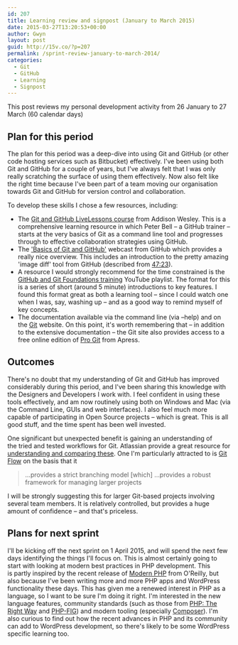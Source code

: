 ```yaml
---
id: 207
title: Learning review and signpost (January to March 2015)
date: 2015-03-27T13:20:53+00:00
author: Gwyn
layout: post
guid: http://15v.co/?p=207
permalink: /sprint-review-january-to-march-2014/
categories:
  - Git
  - GitHub
  - Learning
  - Signpost
---
```

This post reviews my personal development activity from 26 January to 27 March (60 calendar days)

## Plan for this period

The plan for this period was a deep-dive into using Git and GitHub (or other code hosting services such as Bitbucket) effectively. I've been using both Git and GitHub for a couple of years, but I've always felt that I was only really scratching the surface of using them effectively. Now also felt like the right time because I've been part of a team moving our organisation towards Git and GitHub for version control and collaboration.

To develop these skills I chose a few resources, including:

  * The [Git and GitHub LiveLessons course](https://www.safaribooksonline.com/library/view/git-and-github/9780133992748/) from Addison Wesley. This is a comprehensive learning resource in which Peter Bell &#8211; a GitHub trainer &#8211; starts at the very basics of Git as a command line tool and progresses through to effective collaboration strategies using GitHub.
  * The ['Basics of Git and GitHub'](https://www.youtube.com/watch?v=U8GBXvdmHT4) webcast from GitHub which provides a really nice overview. This includes an introduction to the pretty amazing 'image diff' tool from GitHub (described from [47:23](https://youtu.be/U8GBXvdmHT4?t=47m27s)).
  * A resource I would strongly recommend for the time constrained is the [GitHub and Git Foundations training](https://www.youtube.com/playlist?list=PLg7s6cbtAD15G8lNyoaYDuKZSKyJrgwB-) YouTube playlist. The format for this is a series of short (around 5 minute) introductions to key features. I found this format great as both a learning tool &#8211; since I could watch one when I was, say, washing up &#8211; and as a good way to remind myself of key concepts.
  * The documentation available via the command line (via &#8211;help) and on the [Git](http://git-scm.com) website. On this point, it's worth remembering that &#8211; in addition to the extensive documentation &#8211; the Git site also provides access to a free online edition of [Pro Git](http://git-scm.com/book/en/v2) from Apress.

## Outcomes

There's no doubt that my understanding of Git and GitHub has improved considerably during this period, and I've been sharing this knowledge with the Designers and Developers I work with. I feel confident in using these tools effectively, and am now routinely using both on Windows and Mac (via the Command Line, GUIs and web interfaces). I also feel much more capable of participating in Open Source projects &#8211; which is great. This is all good stuff, and the time spent has been well invested.

One significant but unexpected benefit is gaining an understanding of the tried and tested workflows for Git. Atlassian provide a great resource for [understanding and comparing these](https://www.atlassian.com/git/tutorials/comparing-workflows/). One I'm particularly attracted to is [Git Flow](https://www.atlassian.com/git/tutorials/comparing-workflows/gitflow-workflow) on the basis that it

> &#8230;provides a strict branching model [which] &#8230;provides a robust framework for managing larger projects

I will be strongly suggesting this for larger Git-based projects involving several team members. It is relatively controlled, but provides a huge amount of confidence &#8211; and that's priceless.

## Plans for next sprint

I'll be kicking off the next sprint on 1 April 2015, and will spend the next few days identifying the things I'll focus on. This is almost certainly going to start with looking at modern best practices in PHP development. This is partly inspired by the recent release of [Modern PHP](http://shop.oreilly.com/product/0636920033868.do) from O'Reilly, but also because I've been writing more and more PHP apps and WordPress functionality these days. This has given me a renewed interest in PHP as a language, so I want to be sure I'm doing it right. I'm interested in the new language features, community standards (such as those from [PHP: The Right Way](http://www.phptherightway.com) and [PHP-FIG](http://www.php-fig.org/)) and modern tooling (especially [Composer](https://getcomposer.org/)). I'm also curious to find out how the recent advances in PHP and its community can add to WordPress development, so there's likely to be some WordPress specific learning too.